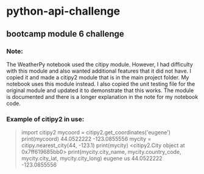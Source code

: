 # python-api-challenge
## bootcamp module 6 challenge



### Note:
The WeatherPy notebook used the citipy module. However, I had difficulty with this module and also wanted additional features that it did not have.
I copied it and made a citipy2 module that is in the main project folder. My notebook uses this module instead.
I also copied the unit testing file for the original module and updated it to demonstrate that this works.
The module is documented and there is a longer explanation in the note for my notebook code.


### Example of citipy2 in use:

> import citipy2
> mycoord = citipy2.get_coordinates('eugene')
> print(mycoord)
44.0522222
-123.0855556
> mycity = citipy.nearest_city(44, -123.1)
> print(mycity)
<citipy2.City object at 0x7ff619685bb0>
> print(mycity.city_name, mycity.country_code, mycity.city_lat, mycity.city_long)
eugene us 44.0522222 -123.0855556
